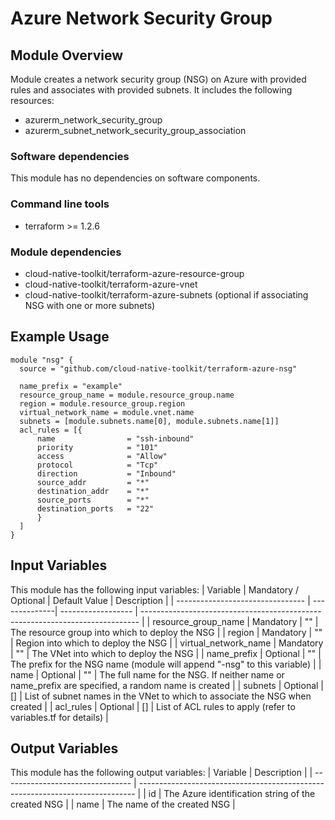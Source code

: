 # Azure Network Security Group

## Module Overview

Module creates a network security group (NSG) on Azure with provided rules and associates with provided subnets. It includes the following resources:
- azurerm_network_security_group
- azurerm_subnet_network_security_group_association

### Software dependencies

This module has no dependencies on software components.

### Command line tools

- terraform >= 1.2.6

### Module dependencies

- cloud-native-toolkit/terraform-azure-resource-group
- cloud-native-toolkit/terraform-azure-vnet
- cloud-native-toolkit/terraform-azure-subnets (optional if associating NSG with one or more subnets)

## Example Usage

```hcl-terraform
module "nsg" {
  source = "github.com/cloud-native-toolkit/terraform-azure-nsg"

  name_prefix = "example"
  resource_group_name = module.resource_group.name
  region = module.resource_group.region
  virtual_network_name = module.vnet.name
  subnets = [module.subnets.name[0], module.subnets.name[1]]
  acl_rules = [{
      name                = "ssh-inbound"
      priority            = "101"
      access              = "Allow"
      protocol            = "Tcp"
      direction           = "Inbound"
      source_addr         = "*"
      destination_addr    = "*"
      source_ports        = "*"
      destination_ports   = "22"
      }
  ]  
}
```

## Input Variables

This module has the following input variables:
| Variable | Mandatory / Optional | Default Value | Description |
| -------------------------------- | --------------| ------------------ | ----------------------------------------------------------------------------- |
| resource_group_name | Mandatory | "" | The resource group into which to deploy the NSG |
| region | Mandatory | "" | Region into which to deploy the NSG |
| virtual_network_name | Mandatory | "" | The VNet into which to deploy the NSG |
| name_prefix | Optional | "" | The prefix for the NSG name (module will append "-nsg" to this variable)  |
| name | Optional | "" | The full name for the NSG. If neither name or name_prefix are specified, a random name is created  |
| subnets | Optional | [] | List of subnet names in the VNet to which to associate the NSG when created |
| acl_rules | Optional | [] | List of ACL rules to apply (refer to variables.tf for details) |

## Output Variables

This module has the following output variables:
| Variable | Description |
| -------------------------------- | ----------------------------------------------------------------------------- |
| id  | The Azure identification string of the created NSG  |
| name | The name of the created NSG |
